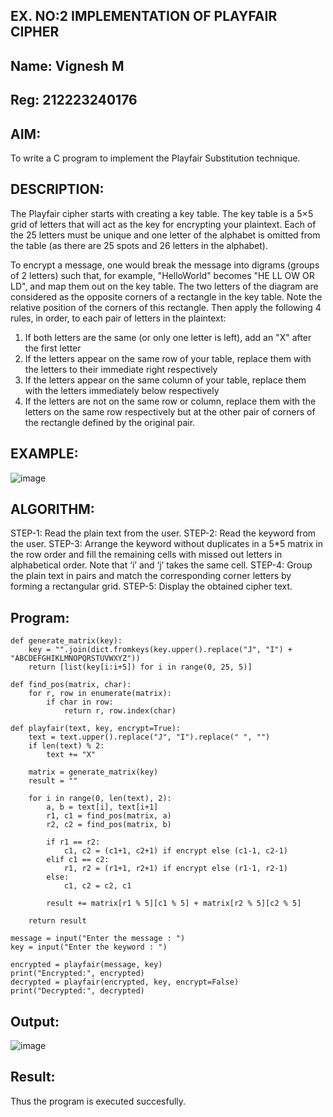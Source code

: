 ## EX. NO:2 IMPLEMENTATION OF PLAYFAIR CIPHER

## Name: Vignesh M
## Reg: 212223240176

 

## AIM:
 

 

To write a C program to implement the Playfair Substitution technique.

## DESCRIPTION:

The Playfair cipher starts with creating a key table. The key table is a 5×5 grid of letters that will act as the key for encrypting your plaintext. Each of the 25 letters must be unique and one letter of the alphabet is omitted from the table (as there are 25 spots and 26 letters in the alphabet).

To encrypt a message, one would break the message into digrams (groups of 2 letters) such that, for example, "HelloWorld" becomes "HE LL OW OR LD", and map them out on the key table. The two letters of the diagram are considered as the opposite corners of a rectangle in the key table. Note the relative position of the corners of this rectangle. Then apply the following 4 rules, in order, to each pair of letters in the plaintext:
1.	If both letters are the same (or only one letter is left), add an "X" after the first letter
2.	If the letters appear on the same row of your table, replace them with the letters to their immediate right respectively
3.	If the letters appear on the same column of your table, replace them with the letters immediately below respectively
4.	If the letters are not on the same row or column, replace them with the letters on the same row respectively but at the other pair of corners of the rectangle defined by the original pair.
## EXAMPLE:
![image](https://github.com/Hemamanigandan/EX-NO-2-/assets/149653568/e6858d4f-b122-42ba-acdb-db18ec2e9675)

 

## ALGORITHM:

STEP-1: Read the plain text from the user.
STEP-2: Read the keyword from the user.
STEP-3: Arrange the keyword without duplicates in a 5*5 matrix in the row order and fill the remaining cells with missed out letters in alphabetical order. Note that ‘i’ and ‘j’ takes the same cell.
STEP-4: Group the plain text in pairs and match the corresponding corner letters by forming a rectangular grid.
STEP-5: Display the obtained cipher text.




## Program:
~~~
def generate_matrix(key):
    key = "".join(dict.fromkeys(key.upper().replace("J", "I") + "ABCDEFGHIKLMNOPQRSTUVWXYZ"))
    return [list(key[i:i+5]) for i in range(0, 25, 5)]

def find_pos(matrix, char):
    for r, row in enumerate(matrix):
        if char in row:
            return r, row.index(char)

def playfair(text, key, encrypt=True):
    text = text.upper().replace("J", "I").replace(" ", "")
    if len(text) % 2:
        text += "X"
    
    matrix = generate_matrix(key)
    result = ""
    
    for i in range(0, len(text), 2):
        a, b = text[i], text[i+1]
        r1, c1 = find_pos(matrix, a)
        r2, c2 = find_pos(matrix, b)
        
        if r1 == r2:
            c1, c2 = (c1+1, c2+1) if encrypt else (c1-1, c2-1)
        elif c1 == c2:
            r1, r2 = (r1+1, r2+1) if encrypt else (r1-1, r2-1)
        else:
            c1, c2 = c2, c1
        
        result += matrix[r1 % 5][c1 % 5] + matrix[r2 % 5][c2 % 5]
    
    return result

message = input("Enter the message : ")
key = input("Enter the keyword : ")

encrypted = playfair(message, key)
print("Encrypted:", encrypted)
decrypted = playfair(encrypted, key, encrypt=False)
print("Decrypted:", decrypted)

~~~





## Output:
![image](https://github.com/user-attachments/assets/75f656b2-e473-431c-985e-af17d57f8dcd)

## Result:

Thus the program is executed succesfully.

